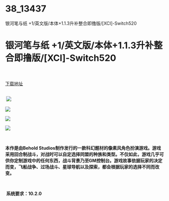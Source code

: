 # 38_13437
银河笔与纸 +1/英文版/本体+1.1.3升补整合即撸版/[XCI]-Switch520
# 银河笔与纸 +1/英文版/本体+1.1.3升补整合即撸版/[XCI]-Switch520
 <br/></br>
[下载地址](https://www.switch520.cc/article/13437 "下载地址")
<br/></br>

<p><strong>&nbsp;<img src="https://www.switch520.cc/muke_img/upload_art_editor_20210507-1_1404c973a9be492bdf944c4cf0610758.jpg"> </strong></p>
<p><img src="https://www.switch520.cc/muke_img/upload_art_editor_20210507-1_796f5146ce3ea4775477608dfbc215e1.jpg"></p>
<p><img src="https://www.switch520.cc/muke_img/upload_art_editor_20210507-1_a35256045026d75dc77f460fa882ef1b.jpg"></p>
<p><img src="https://www.switch520.cc/muke_img/upload_art_editor_20210507-1_d7d9e917d70e241204143603e803bf25.jpg"></p>
<p>&nbsp;</p>
<p><strong>本作是由Behold Studios制作发行的一款科幻题材的像素风角色扮演游戏。游戏采用回合制战斗，对战时可以自定选择同盟的种族和类型。不仅如此，游戏几乎可供你定制游戏中的任何东西，战斗背景乃至GM控制台。游戏故事依据玩家的决定而变，飞船战争、过场战斗、星球导航以及探索，都会根据玩家的选择不同而改变。</strong></p>
<p>&nbsp;</p>
<p><strong>&nbsp;系统要求：10.2.0</strong></p>
